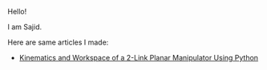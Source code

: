 Hello!

I am Sajid.

Here are same articles I made:

* [Kinematics and Workspace of a 2-Link Planar Manipulator Using Python](2RP%20Manipulator%20Kinematics%20DH.html)
